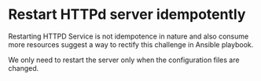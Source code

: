 # Restart HTTPd server idempotently 

Restarting HTTPD Service is not
idempotence in nature and also consume more
resources suggest a way to rectify this challenge
in Ansible playbook.

We only need to restart the server only when the configuration files are changed.